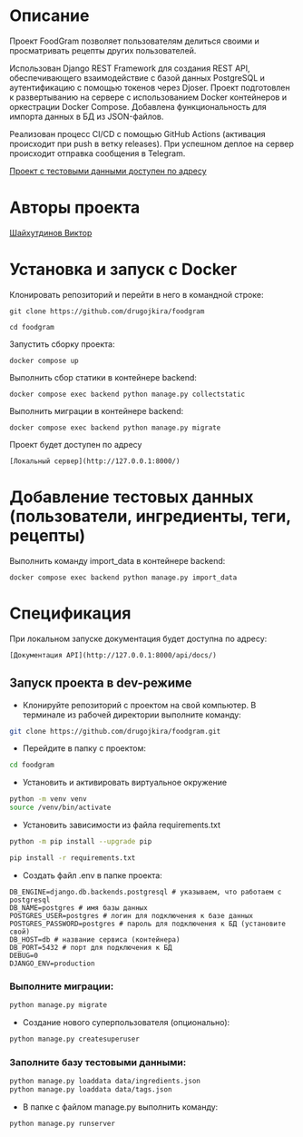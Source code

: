 # Описание

Проект FoodGram позволяет пользователям делиться своими и просматривать рецепты других пользователей. 

Использован Django REST Framework для создания REST API, обеспечивающего взаимодействие с базой данных PostgreSQL и аутентификацию с помощью токенов через Djoser. Проект подготовлен к развертыванию на сервере с использованием Docker контейнеров и оркестрации Docker Compose. Добавлена функциональность для импорта данных в БД из JSON-файлов. 

Реализован процесс CI/CD с помощью GitHub Actions (активация происходит при push в ветку releases). При успешном деплое на сервер происходит отправка сообщения в Telegram.

[Проект с тестовыми данными доступен по адресу](https://51.250.30.138/recipes)


# Авторы проекта

[Шайхутдинов Виктор](https://github.com/drugojkira)

# Установка и запуск с Docker

Клонировать репозиторий и перейти в него в командной строке:

```
git clone https://github.com/drugojkira/foodgram
```

```
cd foodgram
```

Запустить сборку проекта:

```
docker compose up
```

Выполнить сбор статики в контейнере backend:

```
docker compose exec backend python manage.py collectstatic
```

Выполнить миграции в контейнере backend:

```
docker compose exec backend python manage.py migrate
```

Проект будет доступен по адресу

```
[Локальный сервер](http://127.0.0.1:8000/)

```

# Добавление тестовых данных (пользователи, ингредиенты, теги, рецепты)

Выполнить команду import_data в контейнере backend:

```
docker compose exec backend python manage.py import_data
```

# Спецификация

При локальном запуске документация будет доступна по адресу:

```
[Документация API](http://127.0.0.1:8000/api/docs/)

```

## Запуск проекта в dev-режиме

- Клонируйте репозиторий с проектом на свой компьютер. В терминале из рабочей директории выполните команду:
```bash
git clone https://github.com/drugojkira/foodgram.git
```

- Перейдите в папку с проектом:

```bash
cd foodgram
```

- Установить и активировать виртуальное окружение

```bash
python -m venv venv
source /venv/bin/activate
```

- Установить зависимости из файла requirements.txt

```bash
python -m pip install --upgrade pip
```
```bash
pip install -r requirements.txt
```
- Создать файл .env в папке проекта:
```.env
DB_ENGINE=django.db.backends.postgresql # указываем, что работаем с postgresql
DB_NAME=postgres # имя базы данных
POSTGRES_USER=postgres # логин для подключения к базе данных
POSTGRES_PASSWORD=postgres # пароль для подключения к БД (установите свой)
DB_HOST=db # название сервиса (контейнера)
DB_PORT=5432 # порт для подключения к БД
DEBUG=0
DJANGO_ENV=production
```

### Выполните миграции:
```bash
python manage.py migrate
```

- Создание нового суперпользователя (опционально): 
```bash
python manage.py createsuperuser
```

### Заполните базу тестовыми данными: 
```bash
python manage.py loaddata data/ingredients.json
python manage.py loaddata data/tags.json

```

- В папке с файлом manage.py выполнить команду:
```bash
python manage.py runserver
```

